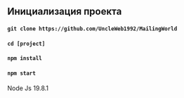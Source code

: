 ## Инициализация проекта

#### `git clone https://github.com/UncleWeb1992/MailingWorld`

#### `cd [project]`

#### `npm install`

#### `npm start`

Node Js 19.8.1
